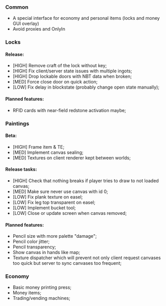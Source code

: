 ### Common

* A special interface for economy and personal items (locks and money GUI overlay)
* Avoid proxies and OnlyIn

### Locks

#### Release:

* \[HIGH\] Remove craft of the lock without key;
* \[HIGH\] Fix client/server state issues with multiple ingots;
* \[HIGH\] Drop lockable doors with NBT data when broken;
* \[MED\] Force close door on quick action;
* \[LOW\] Fix delay in blockstate (probably change open state manually);

#### Planned features:

* RFID cards with near-field redstone activation maybe;

### Paintings

#### Beta:

* \[HIGH\] Frame item & TE;
* \[MED\] Implement canvas sealing;
* \[MED\] Textures on client renderer kept between worlds;

#### Release tasks:

* \[HIGH\] Check that nothing breaks if player tries to draw to not loaded canvas;
* \[MED\] Make sure never use canvas with id 0;
* \[LOW\] Fix plank texture on easel;
* \[LOW\] Fix leg top transparent on easel;
* \[LOW\] Implement bucket tool;
* \[LOW\] Close or update screen when canvas removed;

#### Planned features:

* Pencil size with more palette "damage";
* Pencil color jitter;
* Pencil transparency;
* Show canvas in hands like map;
* Texture dispatcher which will prevent not only client request canvases too quick but server to sync canvases too frequent;

### Economy

* Basic money printing press;
* Money items;
* Trading/vending machines;